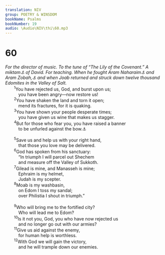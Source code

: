 ```yaml
---
translation: NIV
group: POETRY & WINSDOM
bookName: Psalms 
bookNumber: 19
audio: \Audio\NIV\thi\60.mp3
---
```


<div class="title"><h1>60</h1><i>For the director of music. To the tune of “The Lily of the Covenant.” A miktam<a data-toggle="tooltip" data-placement="bottom" title="Title: Probably a literary or musical term">⚓</a> of David. For teaching. When he fought Aram Naharaim<a data-toggle="tooltip" data-placement="bottom" title="Title: That is, Arameans of Northwest Mesopotamia">⚓</a> and Aram Zobah,<a data-toggle="tooltip" data-placement="bottom" title="Title: That is, Arameans of central Syria">⚓</a> and when Joab returned and struck down twelve thousand Edomites in the Valley of Salt.</i></div>
<span class="verse thi_60_1">  <sup>1</sup>You have rejected us, God, and burst upon us; <br/>   you have been angry—now restore us! <br/></span>
<span class="verse thi_60_2">  <sup>2</sup>You have shaken the land and torn it open; <br/>   mend its fractures, for it is quaking. <br/></span>
<span class="verse thi_60_3">  <sup>3</sup>You have shown your people desperate times; <br/>   you have given us wine that makes us stagger. <br/></span>
<span class="verse thi_60_4">  <sup>4</sup>But for those who fear you, you have raised a banner <br/>   to be unfurled against the bow.<a data-toggle="tooltip" data-placement="bottom" title="The Hebrew has Selah (a word of uncertain meaning) here.">⚓</a><br/><br/></span>
<span class="verse thi_60_5">  <sup>5</sup>Save us and help us with your right hand, <br/>   that those you love may be delivered. <br/></span>
<span class="verse thi_60_6">  <sup>6</sup>God has spoken from his sanctuary: <br/>   “In triumph I will parcel out Shechem <br/>   and measure off the Valley of Sukkoth. <br/></span>
<span class="verse thi_60_7">  <sup>7</sup>Gilead is mine, and Manasseh is mine; <br/>   Ephraim is my helmet, <br/>   Judah is my scepter. <br/></span>
<span class="verse thi_60_8">  <sup>8</sup>Moab is my washbasin, <br/>   on Edom I toss my sandal; <br/>   over Philistia I shout in triumph.” <br/><br/></span>
<span class="verse thi_60_9">  <sup>9</sup>Who will bring me to the fortified city? <br/>   Who will lead me to Edom? <br/></span>
<span class="verse thi_60_10">  <sup>10</sup>Is it not you, God, you who have now rejected us <br/>   and no longer go out with our armies? <br/></span>
<span class="verse thi_60_11">  <sup>11</sup>Give us aid against the enemy, <br/>   for human help is worthless. <br/></span>
<span class="verse thi_60_12">  <sup>12</sup>With God we will gain the victory, <br/>   and he will trample down our enemies. <br/></span>
